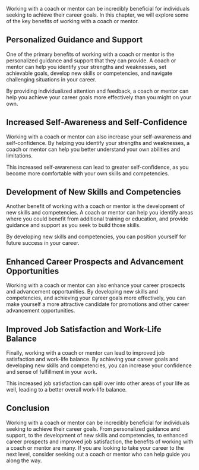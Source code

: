
Working with a coach or mentor can be incredibly beneficial for individuals seeking to achieve their career goals. In this chapter, we will explore some of the key benefits of working with a coach or mentor.

Personalized Guidance and Support
---------------------------------

One of the primary benefits of working with a coach or mentor is the personalized guidance and support that they can provide. A coach or mentor can help you identify your strengths and weaknesses, set achievable goals, develop new skills or competencies, and navigate challenging situations in your career.

By providing individualized attention and feedback, a coach or mentor can help you achieve your career goals more effectively than you might on your own.

Increased Self-Awareness and Self-Confidence
--------------------------------------------

Working with a coach or mentor can also increase your self-awareness and self-confidence. By helping you identify your strengths and weaknesses, a coach or mentor can help you better understand your own abilities and limitations.

This increased self-awareness can lead to greater self-confidence, as you become more comfortable with your own skills and competencies.

Development of New Skills and Competencies
------------------------------------------

Another benefit of working with a coach or mentor is the development of new skills and competencies. A coach or mentor can help you identify areas where you could benefit from additional training or education, and provide guidance and support as you seek to build those skills.

By developing new skills and competencies, you can position yourself for future success in your career.

Enhanced Career Prospects and Advancement Opportunities
-------------------------------------------------------

Working with a coach or mentor can also enhance your career prospects and advancement opportunities. By developing new skills and competencies, and achieving your career goals more effectively, you can make yourself a more attractive candidate for promotions and other career advancement opportunities.

Improved Job Satisfaction and Work-Life Balance
-----------------------------------------------

Finally, working with a coach or mentor can lead to improved job satisfaction and work-life balance. By achieving your career goals and developing new skills and competencies, you can increase your confidence and sense of fulfillment in your work.

This increased job satisfaction can spill over into other areas of your life as well, leading to a better overall work-life balance.

Conclusion
----------

Working with a coach or mentor can be incredibly beneficial for individuals seeking to achieve their career goals. From personalized guidance and support, to the development of new skills and competencies, to enhanced career prospects and improved job satisfaction, the benefits of working with a coach or mentor are many. If you are looking to take your career to the next level, consider seeking out a coach or mentor who can help guide you along the way.

